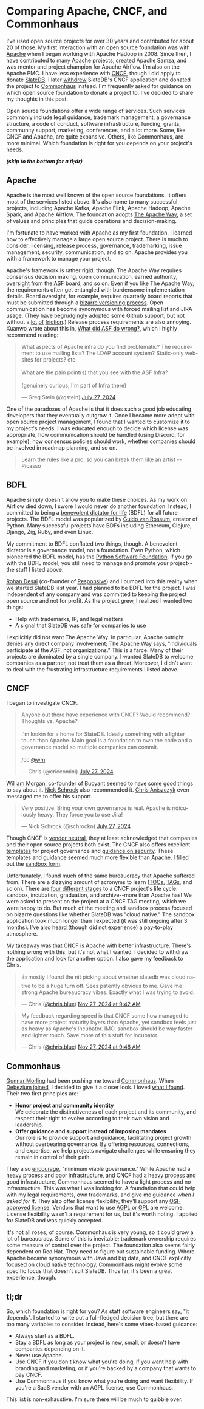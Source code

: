 # Comparing Apache, CNCF, and Commonhaus

I've used open source projects for over 30 years and contributed for about 20 of those. My first interaction with an open source foundation was with [Apache](https://apache.org/) when I began working with Apache Hadoop in 2008. Since then, I have contributed to many Apache projects, created Apache Samza, and was mentor and project champion for Apache Airflow. I'm also on the Apache PMC. I have less experience with [CNCF](http://cncf.io/), though I did apply to donate [SlateDB](https://github.com/slatedb/slatedb). I later [withdrew](https://github.com/cncf/sandbox/issues/114) SlateDB's CNCF application and donated the project to [Commonhaus](https://www.commonhaus.org/) instead. I'm frequently asked for guidance on which open source foundation to donate a project to. I've decided to share my thoughts in this post.

Open source foundations offer a wide range of services. Such services commonly include legal guidance, trademark management, a governance structure, a code of conduct, software infrastructure, funding, grants, community support, marketing, conferences, and a lot more. Some, like CNCF and Apache, are quite expansive. Others, like Commonhaus, are more minimal. Which foundation is right for you depends on your project's needs.

**_(skip to the bottom for a tl;dr)_**

## Apache

Apache is the most well known of the open source foundations. It offers most of the services listed above. It's also home to many successful projects, including Apache Kafka, Apache Flink, Apache Hadoop, Apache Spark, and Apache Airflow. The foundation adopts [The Apache Way](https://www.apache.org/theapacheway/), a set of values and principles that guide operations and decision-making.

I'm fortunate to have worked with Apache as my first foundation. I learned how to effectively manage a large open source project. There is much to consider: licensing, release process, governance, trademarking, issue management, security, communication, and so on. Apache provides you with a framework to manage your project.

Apache's framework is rather rigid, though. The Apache Way requires consensus decision making, open communication, earned authority, oversight from the ASF board, and so on. Even if you like The Apache Way, the requirements often get entangled with burdensome implementation details. Board oversight, for example, requires quarterly board reports that must be submitted through a [bizarre versioning process](https://www.apache.org/foundation/board/reporting). Open communication has become synonymous with forced mailing list and JIRA usage. (They have begrudgingly adopted some Github support, but not without a [lot](https://infra.apache.org/apache-github.html) [of](https://cwiki.apache.org/confluence/display/MAVEN/JIRA+to+GitHub+Issues+switching) [friction](https://github.com/apache/infrastructure-asfyaml).) Release process requirements are also annoying. Xuanwo wrote about this in, [What did ASF do wrong?](https://xuanwo.io/2024/09-what-did-asf-do-wrong/), which I highly recommend reading:

<blockquote class="twitter-tweet"><p lang="en" dir="ltr">What aspects of Apache infra do you find problematic? The requirement to use mailing lists? The LDAP account system? Static-only websites for projects? etc.<br><br>What are the pain point(s) that you see with the ASF Infra?<br><br>(genuinely curious; I&#39;m part of Infra there)</p>&mdash; Greg Stein (@gstein) <a href="https://twitter.com/gstein/status/1817149711117123938?ref_src=twsrc%5Etfw">July 27, 2024</a></blockquote> <script async src="https://platform.twitter.com/widgets.js" charset="utf-8"></script>

One of the paradoxes of Apache is that it does such a good job educating developers that they eventually outgrow it. Once I became more adept with open source project management, I found that I wanted to customize it to my project's needs. I was educated enough to decide which license was appropriate, how communication should be handled (using Discord, for example), how consensus policies should work, whether companies should be involved in roadmap planning, and so on.

> Learn the rules like a pro, so you can break them like an artist
> --Picasso

## BDFL

Apache simply doesn't allow you to make these choices. As my work on Airflow died down, I swore I would never do another foundation. Instead, I committed to being a [benevolent dictator for life](https://en.wikipedia.org/wiki/Benevolent_dictator_for_life) (BDFL) for all future projects. The BDFL model was popularized by [Guido van Rossum](https://en.wikipedia.org/wiki/Guido_van_Rossum), creator of Python. Many successful projects have BDFs including Ethereum, Clojure, Django, Zig, Ruby, and even Linux.

My commitment to BDFL conflated two things, though. A benevolent dictator is a governance model, not a foundation. Even Python, which pioneered the BDFL model, has the [Python Software Foundation](https://www.python.org/psf-landing/). If you go with the BDFL model, you still need to manage and promote your project--the stuff I listed above.

[Rohan Desai](https://www.linkedin.com/in/rohanpd) (co-founder of [Responsive](https://responsive.dev/)) and I bumped into this reality when we started SlateDB last year. I had planned to be BDFL for the project. I was independent of any company and was committed to keeping the project open source and not for profit. As the project grew, I realized I wanted two things:

- Help with trademarks, IP, and legal matters
- A signal that SlateDB was safe for companies to use

I explicitly did not want The Apache Way. In particular, Apache outright denies any direct company involvement; The Apache Way says, "individuals participate at the ASF, not organizations." This is a farce. Many of their projects are dominated by a single company. I wanted SlateDB to welcome companies as a partner, not treat them as a threat. Moreover, I didn't want to deal with the frustrating infrastructure requirements I listed above.

## CNCF

I began to investigate CNCF.

<blockquote class="twitter-tweet"><p lang="en" dir="ltr">Anyone out there have experience with CNCF? Would recommend? Thoughts vs. Apache?<br><br>I&#39;m lookin for a home for SlateDB. Ideally something with a lighter touch than Apache. Main goal is a foundation to own the code and a governance model so multiple companies can commit.<br><br>/cc <a href="https://twitter.com/wm?ref_src=twsrc%5Etfw">@wm</a></p>&mdash; Chris (@criccomini) <a href="https://twitter.com/criccomini/status/1816993195001274433?ref_src=twsrc%5Etfw">July 27, 2024</a></blockquote> <script async src="https://platform.twitter.com/widgets.js" charset="utf-8"></script>

[William Morgan](https://bsky.app/profile/williammorgan.me), co-founder of [Buoyant](https://buoyant.io/) seemed to have some good things to say about it. [Nick Schrock](https://twitter.com/schrockn) also recommended it. [Chris Aniszczyk](https://bsky.app/profile/cra.dev) even messaged me to offer his support.

<blockquote class="twitter-tweet"><p lang="en" dir="ltr">Very positive. Bring your own governance is real. Apache is ridiculously heavy. They force you to use Jira!</p>&mdash; Nick Schrock (@schrockn) <a href="https://twitter.com/schrockn/status/1816998650758975748?ref_src=twsrc%5Etfw">July 27, 2024</a></blockquote> <script async src="https://platform.twitter.com/widgets.js" charset="utf-8"></script>

Though CNCF is [vendor neutral](https://contribute.cncf.io/maintainers/community/vendor-neutrality/), they at least acknowledged that companies and their open source projects both exist. The CNCF also offers excellent [templates](https://contribute.cncf.io/maintainers/templates/) for project governance and [guidance on security](https://contribute.cncf.io/maintainers/security/). These templates and guidance seemed much more flexible than Apache. I filled out the [sandbox form](https://github.com/cncf/sandbox/issues/114).

Unfortunately, I found much of the same bureaucracy that Apache suffered from. There are a dizzying amount of acronyms to learn ([TOCs](https://www.cncf.io/people/technical-oversight-committee/), [TAGs](https://github.com/cncf/toc/tree/main/tags), and so on). There are [four different stages](https://github.com/cncf/toc/blob/main/process/README.md#introduction) to a CNCF project's life cycle: sandbox, incubation, graduation, and archive--more than Apache has! We were asked to present on the project at a CNCF TAG meeting, which we were happy to do. But much of the meeting and sandbox process focused on bizarre questions like whether SlateDB was "cloud native." The sandbox application took much longer than I expected (it was still ongoing after 3 months). I've also heard (though did not experience) a pay-to-play atmosphere.

My takeaway was that CNCF is Apache with better infrastructure. There's nothing wrong with this, but it's not what I wanted. I decided to withdraw the application and look for another option. I also gave my feedback to Chris.

<blockquote class="bluesky-embed" data-bluesky-uri="at://did:plc:cwx2zxldt3uxciob3nxzhkzr/app.bsky.feed.post/3lbx3zind3c2v" data-bluesky-cid="bafyreicyvwp5li5vsfur6bz23sglgtmzj3fnrdmheoajvl7vk2vrkwk4w4"><p lang="en">👍 mostly I found the nit picking about whether slatedb was cloud native to be a huge turn off. Sees patently obvious to me. Gave me strong Apache bureaucracy vibes. Exactly what I was trying to avoid.</p>&mdash; Chris (<a href="https://bsky.app/profile/did:plc:cwx2zxldt3uxciob3nxzhkzr?ref_src=embed">@chris.blue</a>) <a href="https://bsky.app/profile/did:plc:cwx2zxldt3uxciob3nxzhkzr/post/3lbx3zind3c2v?ref_src=embed">Nov 27, 2024 at 9:42 AM</a></blockquote><script async src="https://embed.bsky.app/static/embed.js" charset="utf-8"></script>

<blockquote class="bluesky-embed" data-bluesky-uri="at://did:plc:cwx2zxldt3uxciob3nxzhkzr/app.bsky.feed.post/3lbx4dcsm5s26" data-bluesky-cid="bafyreiegqrk7rbdg7wb4gitkrcljm362pn2dtzlkllogephhcvybbr7iie"><p lang="en">My feedback regarding speed is that CNCF some how managed to have more project maturity layers than Apache, yet sandbox feels just as heavy as Apache&#x27;s Incubator. IMO, sandbox should be way faster and lighter touch. Save more of this stuff for Incubator.</p>&mdash; Chris (<a href="https://bsky.app/profile/did:plc:cwx2zxldt3uxciob3nxzhkzr?ref_src=embed">@chris.blue</a>) <a href="https://bsky.app/profile/did:plc:cwx2zxldt3uxciob3nxzhkzr/post/3lbx4dcsm5s26?ref_src=embed">Nov 27, 2024 at 9:48 AM</a></blockquote><script async src="https://embed.bsky.app/static/embed.js" charset="utf-8"></script>

## Commonhaus

[Gunnar Morling](https://www.morling.dev/) had been pushing me toward [Commonhaus](https://www.commonhaus.org/). When [Debezium joined](https://www.morling.dev/blog/thoughts-on-moving-debezium-to-commonhaus-foundation/), I decided to give it a closer look. I loved [what I found](https://www.commonhaus.org/about/). Their two first principles are:

- **Honor project and community identity** \
  We celebrate the distinctiveness of each project and its community, and respect their right to evolve according to their own vision and leadership.
- **Offer guidance and support instead of imposing mandates** \
  Our role is to provide support and guidance, facilitating project growth without overbearing governance. By offering resources, connections, and expertise, we help projects navigate challenges while ensuring they remain in control of their path.

They also [encourage](https://github.com/commonhaus/foundation/tree/main?tab=readme-ov-file#what-sets-commonhaus-apart), "minimum viable governance." While Apache had a heavy process and poor infrastructure, and CNCF had a heavy process and good infrastructure, Commonhaus seemed to have a light process and no infrastructure. This was what I was looking for. A foundation that could help with my legal requirements, own trademarks, and give me guidance _when I asked for it_. They also offer license flexibility; they'll support any [OSI-approved license](https://www.commonhaus.org/policies/ip-policy/). Vendors that want to use [AGPL](https://opensource.org/license/agpl-v3) or [GPL](https://opensource.org/license/gpl-3-0) are welcome. License flexibility wasn't a requirement for us, but it's worth noting. I applied for SlateDB and was quickly accepted.

It's not all roses, of course. Commonhaus is very young, so it could grow a lot of bureaucracy. Some of this is inevitable; trademark ownership requires some measure of control over the project. The foundation also seems fairly dependent on Red Hat. They need to figure out sustainable funding. Where Apache became synonymous with Java and big data, and CNCF explicitly focused on cloud native technology, Commonhaus might evolve some specific focus that doesn't suit SlateDB. Thus far, it's been a great experience, though.

## tl;dr

So, which foundation is right for you? As staff software engineers say, "it depends". I started to write out a full-fledged decision tree, but there are too many variables to consider. Instead, here's some vibes-based guidance:

- Always start as a BDFL.
- Stay a BDFL as long as your project is new, small, or doesn't have companies depending on it.
- Never use Apache.
- Use CNCF if you don't know what you're doing, if you want help with branding and marketing, or if you're backed by a company that wants to pay CNCF.
- Use Commonhaus if you know what you're doing and want flexibility. If you're a SaaS vendor with an AGPL license, use Commonhaus.

This list is non-exhaustive. I'm sure there will be much to quibble over.